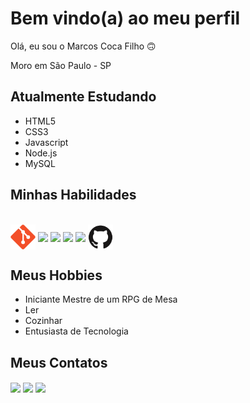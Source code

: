 # Bem vindo(a) ao meu perfil

Olá, eu sou o Marcos Coca Filho 🙃

Moro em São Paulo - SP


## Atualmente Estudando

 - HTML5
 - CSS3
 - Javascript
 - Node.js
 - MySQL

## Minhas Habilidades
<div style="display: inline_block"><br>
  <img align="center" alt"Git" height="40" width"50" src="https://raw.githubusercontent.com/devicons/devicon/master/icons/git/git-original.svg">
  <img align="center" alt"JavaScript" height="40" width"50" src="https://img.shields.io/badge/JavaScript-323330?style=for-the-badge&logo=javascript&logoColor=F7DF1E">
  <img align="center" alt"HTML5" height="40" width"50" src="https://img.shields.io/badge/HTML5-E34F26?style=for-the-badge&logo=html5&logoColor=white">
  <img align="center" alt"CSS3" height="40" width"50" src="https://img.shields.io/badge/CSS3-1572B6?style=for-the-badge&logo=css3&logoColor=white">
  <img align="center" alt"MySQL" height="40" width"50" src="https://img.shields.io/badge/MySQL-00000F?style=for-the-badge&logo=mysql&logoColor=white">
  <img align="center" alt"Github" height="40" width"50" src="https://raw.githubusercontent.com/devicons/devicon/master/icons/github/github-original.svg">
</div>

## Meus Hobbies
 - Iniciante Mestre de um RPG de Mesa
 - Ler
 - Cozinhar
 - Entusiasta de Tecnologia
 
 ## Meus Contatos 
 
 <div>
  <a href="https://www.linkedin.com/in/mcocafilho" target="_blank"><img align="center" alt"Linkedin" height="30" width"40" src="https://img.shields.io/badge/LinkedIn-0077B5?style=for-the-badge&logo=linkedin&logoColor=white" target="_blank"></a>
  <a href="https://github.com/marcoscocacode" target="_blank"><img align="center" alt"Github" height="30" width"40" src="https://img.shields.io/badge/GitHub-100000?style=for-the-badge&logo=github&logoColor=white" target="_blank"></a>
  <a href="mailto:marcoscocafilho@gmail.com target="_blank"><img align="center" alt"Gmail" height="30" width"40" src="https://img.shields.io/badge/Gmail-D14836?style=for-the-badge&logo=gmail&logoColor=white" target="_blank"></a>
  </div>
